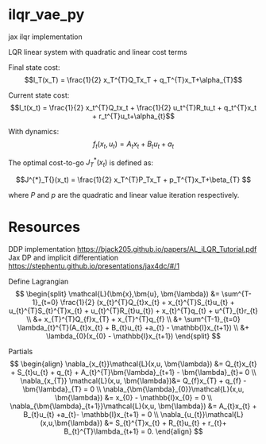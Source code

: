 # ilqr_vae_py
jax ilqr implementation

LQR linear system with quadratic and linear cost terms

Final state cost:
$$l_T(x_T) = \frac{1}{2} x_T^{T}Q_Tx_T + q_T^{T}x_T+\alpha_{T}$$

Current state cost:
$$l_t(x_t) = \frac{1}{2} x_t^{T}Q_tx_t + \frac{1}{2} u_t^{T}R_tu_t + q_t^{T}x_t + r_t^{T}u_t+\alpha_{t}$$

With dynamics:
$$f_t(x_t, u_t) = A_tx_t + B_tu_t + a_t$$

The optimal cost-to-go $J^{*}_T{}(x_t)$ is defined as:

$$J^{*}_T{}(x_t) = \frac{1}{2} x_T^{T}P_Tx_T + p_T^{T}x_T+\beta_{T} $$

where $P$ and $p$ are the quadratic and linear value iteration respectively.




# Resources
DDP implementation https://bjack205.github.io/papers/AL_iLQR_Tutorial.pdf
Jax DP and implicit differentiation https://stephentu.github.io/presentations/jax4dc/#/1



Define Lagrangian
$$
\begin{split}
    \mathcal{L}(\bm{x},\bm{u}, \bm{\lambda}) &= \sum^{T-1}_{t=0} \frac{1}{2} (x_{t}^{T}Q_{t}x_{t} + x_{t}^{T}S_{t}u_{t} + u_{t}^{T}S_{t}^{T}x_{t} + u_{t}^{T}R_{t}u_{t}) + x_{t}^{T}q_{t} + u^{T}_{t}r_{t}  \\ 
    &+ x_{T}^{T}Q_{f}x_{T} + x_{T}^{T}q_{f} \\
    &+ \sum^{T-1}_{t=0} \lambda_{t}^{T}(A_{t}x_{t} + B_{t}u_{t} +a_{t} - \mathbb{I}x_{t+1}) \\
    &+ \lambda_{0}(x_{0} - \mathbb{I}x_{t+1})
\end{split}
$$

Partials
$$
\begin{align}
	\nabla_{x_{t}}\mathcal{L}(x,u, \bm{\lambda}) &= Q_{t}x_{t} + S_{t}u_{t} + q_{t} + A_{t}^{T}\bm{\lambda}_{t+1} - \bm{\lambda}_{t}= 0 \\
	\nabla_{x_{T}} \mathcal{L}(x,u, \bm{\lambda})&= Q_{f}x_{T} + q_{f} - \bm{\lambda}_{T} = 0 \\
	\nabla_{\bm{\lambda}_{0}}\mathcal{L}(x,u, \bm{\lambda}) &= x_{0} - \mathbb{I}x_{0} = 0 \\
	\nabla_{\bm{\lambda}_{t+1}}\mathcal{L}(x,u, \bm{\lambda}) &= A_{t}x_{t} + B_{t}u_{t} +a_{t}- \mathbb{I}x_{t+1} = 0 \\
	\nabla_{u_{t}}\mathcal{L}(x,u,\bm{\lambda}) &= S_{t}^{T}x_{t} + R_{t}u_{t} + r_{t}+ B_{t}^{T}\lambda_{t+1} = 0.
\end{align}
$$